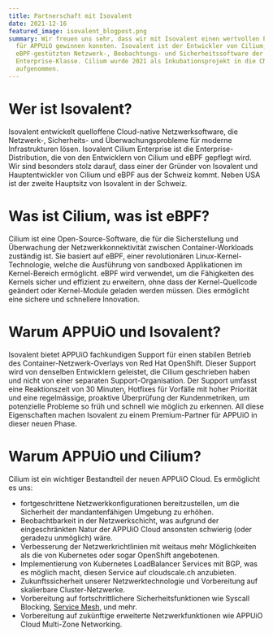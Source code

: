 ```yaml
---
title: Partnerschaft mit Isovalent
date: 2021-12-16
featured_image: isovalent_blogpost.png
summary: Wir freuen uns sehr, dass wir mit Isovalent einen wertvollen Partner
  für APPUiO gewinnen konnten. Isovalent ist der Entwickler von Cilium, einer
  eBPF-gestützten Netzwerk-, Beobachtungs- und Sicherheitssoftware der
  Enterprise-Klasse. Cilium wurde 2021 als Inkubationsprojekt in die CNCF
  aufgenommen.
---
```

# Wer ist Isovalent?

Isovalent entwickelt quelloffene Cloud-native Netzwerksoftware, die Netzwerk-, Sicherheits- und Überwachungsprobleme für moderne Infrastrukturen lösen. Isovalent Cilium Enterprise ist die Enterprise-Distribution, die von den Entwicklern von Cilium und eBPF gepflegt wird.
Wir sind besonders stolz darauf, dass einer der Gründer von Isovalent und Hauptentwickler von Cilium und eBPF aus der Schweiz kommt. Neben USA ist der zweite Hauptsitz von Isovalent in der Schweiz.

# Was ist Cilium, was ist eBPF?

Cilium ist eine Open-Source-Software, die für die Sicherstellung und Überwachung der Netzwerkkonnektivität zwischen Container-Workloads zuständig ist. Sie basiert auf eBPF, einer revolutionären Linux-Kernel-Technologie, welche die Ausführung von sandboxed Applikationen im Kernel-Bereich ermöglicht. eBPF wird verwendet, um die Fähigkeiten des Kernels sicher und effizient zu erweitern, ohne dass der Kernel-Quellcode geändert oder Kernel-Module geladen werden müssen. Dies ermöglicht eine sichere und schnellere Innovation.

# Warum APPUiO und Isovalent?

Isovalent bietet APPUiO fachkundigen Support für einen stabilen Betrieb des Container-Netzwerk-Overlays von Red Hat OpenShift. Dieser Support wird von denselben Entwicklern geleistet, die Cilium geschrieben haben und nicht von einer separaten Support-Organisation. Der Support umfasst eine Reaktionszeit von 30 Minuten, Hotfixes für Vorfälle mit hoher Priorität und eine regelmässige, proaktive Überprüfung der Kundenmetriken, um potenzielle Probleme so früh und schnell wie möglich zu erkennen. All diese Eigenschaften machen Isovalent zu einem Premium-Partner für APPUiO in dieser neuen Phase.

# Warum APPUiO und Cilium?

Cilium ist ein wichtiger Bestandteil der neuen APPUiO Cloud. Es ermöglicht es uns:

* fortgeschrittene Netzwerkkonfigurationen bereitzustellen, um die Sicherheit der mandantenfähigen Umgebung zu erhöhen.
* Beobachtbarkeit in der Netzwerkschicht, was aufgrund der eingeschränkten Natur der APPUiO Cloud ansonsten schwierig (oder geradezu unmöglich) wäre.
* Verbesserung der Netzwerkrichtlinien mit weitaus mehr Möglichkeiten als die von Kubernetes oder sogar OpenShift angebotenen.
* Implementierung von Kubernetes LoadBalancer Services mit BGP, was es möglich macht, diesen Service auf cloudscale.ch anzubieten.
* Zukunftssicherheit unserer Netzwerktechnologie und Vorbereitung auf skalierbare Cluster-Netzwerke.
* Vorbereitung auf fortschrittlichere Sicherheitsfunktionen wie Syscall Blocking, [Service Mesh](https://isovalent.com/blog/post/2021-12-08-ebpf-servicemesh), und mehr.
* Vorbereitung auf zukünftige erweiterte Netzwerkfunktionen wie APPUiO Cloud Multi-Zone Networking.